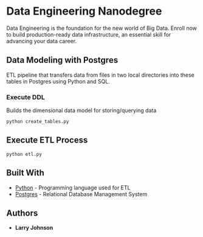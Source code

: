 # Data Engineering Nanodegree

Data Engineering is the foundation for the new world of Big Data. Enroll now to build production-ready data infrastructure, an essential skill for advancing your data career.

## Data Modeling with Postgres

ETL pipeline that transfers data from files in two local directories into these tables in Postgres using Python and SQL.

### Execute DDL

Builds the dimensional data model for storing/querying data

```
python create_tables.py
```

## Execute ETL Process

```
python etl.py
```

## Built With

* [Python](https://www.python.org/) - Programming language used for ETL
* [Postgres](https://www.postgresql.org/) - Relational Database Management System

## Authors

* **Larry Johnson**
